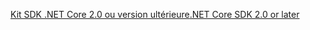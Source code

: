 [<span data-ttu-id="33bcc-101">Kit SDK .NET Core 2.0 ou version ultérieure</span><span class="sxs-lookup"><span data-stu-id="33bcc-101">.NET Core SDK 2.0 or later</span></span>](https://www.microsoft.com/net/download)
